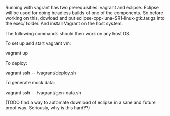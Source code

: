 
Running with vagrant has two prerequisities: vagrant and eclipse. Eclipse will be used for doing headless builds of one of the components.
So before working on this, dowload and put eclipse-cpp-luna-SR1-linux-gtk.tar.gz into the exec/ folder. And install Vagrant on the host system.

The following commands should then work on any host OS.


To set up and start vagrant vm:

   vagrant up

To deploy:

   vagrant ssh -- /vagrant/deploy.sh

To generate mock data:

   vagrant ssh -- /vagrant/gen-data.sh


(TODO find a way to automate download of eclipse in a sane and future proof way. Seriously, why is this hard??)